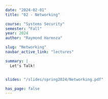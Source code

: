 ```yaml
---
date: "2024-02-01"
title: "02 - Networking"

course: "Systems Security"
semester: "Fall"
year: 2024
author: "Raymond Harenza"

slug: "Networking"
navbar_active_link: "lectures"

summary: |
  Let's Talk!


slides: "/slides/spring2024/Networking.pdf"

has_page: false
---
```

